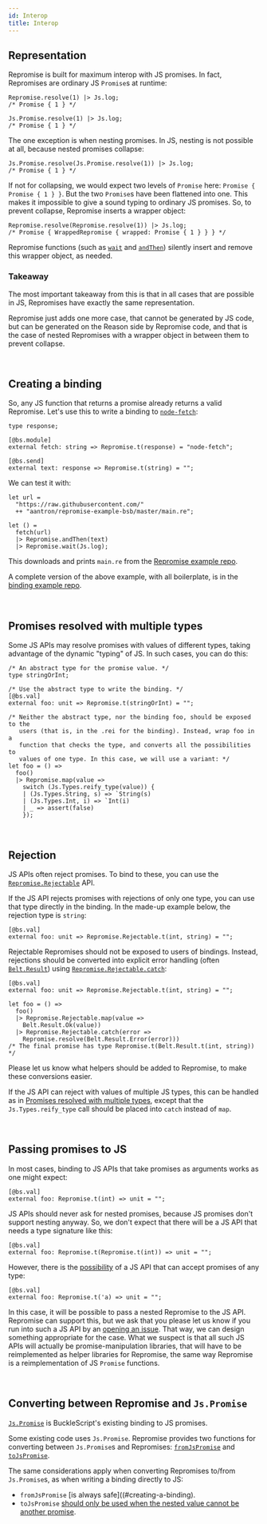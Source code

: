 ```yaml
---
id: Interop
title: Interop
---
```


## Representation

Repromise is built for maximum interop with JS promises. In fact, Repromises are ordinary JS `Promise`s at runtime:

```reason
Repromise.resolve(1) |> Js.log;
/* Promise { 1 } */

Js.Promise.resolve(1) |> Js.log;
/* Promise { 1 } */
```

The one exception is when nesting promises. In JS, nesting is not possible at all, because nested promises collapse:

```reason
Js.Promise.resolve(Js.Promise.resolve(1)) |> Js.log;
/* Promise { 1 } */
```

If not for collapsing, we would expect two levels of `Promise` here: `Promise { Promise { 1 } }`. But the two `Promise`s have been flattened into one. This makes it impossible to give a sound typing to ordinary JS promises. So, to prevent collapse, Repromise inserts a wrapper object:

```reason
Repromise.resolve(Repromise.resolve(1)) |> Js.log;
/* Promise { WrappedRepromise { wrapped: Promise { 1 } } } */
```

Repromise functions (such as [`wait`](API#wait) and [`andThen`](API#andThen)) silently insert and remove this wrapper object, as needed.

### Takeaway

The most important takeaway from this is that in all cases that are possible in JS, Repromises have exactly the same representation.

Repromise just adds one more case, that cannot be generated by JS code, but can be generated on the Reason side by Repromise code, and that is the case of nested Repromises with a wrapper object in between them to prevent collapse.

<br/>

## Creating a binding

So, any JS function that returns a promise already returns a valid Repromise. Let's use this to write a binding to [`node-fetch`](https://www.npmjs.com/package/node-fetch):

```
type response;

[@bs.module]
external fetch: string => Repromise.t(response) = "node-fetch";

[@bs.send]
external text: response => Repromise.t(string) = "";
```

We can test it with:

```reason
let url =
  "https://raw.githubusercontent.com/"
  ++ "aantron/repromise-example-bsb/master/main.re";

let () =
  fetch(url)
  |> Repromise.andThen(text)
  |> Repromise.wait(Js.log);
```

This downloads and prints `main.re` from the [Repromise example repo](https://github.com/aantron/repromise-example-bsb).

A complete version of the above example, with all boilerplate, is in the [binding example repo](https://github.com/aantron/repromise-example-binding).

<br/>

## Promises resolved with multiple types

Some JS APIs may resolve promises with values of different types, taking advantage of the dynamic "typing" of JS. In such cases, you can do this:

```reason
/* An abstract type for the promise value. */
type stringOrInt;

/* Use the abstract type to write the binding. */
[@bs.val]
external foo: unit => Repromise.t(stringOrInt) = "";

/* Neither the abstract type, nor the binding foo, should be exposed to the
   users (that is, in the .rei for the binding). Instead, wrap foo in a
   function that checks the type, and converts all the possibilities to
   values of one type. In this case, we will use a variant: */
let foo = () =>
  foo()
  |> Repromise.map(value =>
    switch (Js.Types.reify_type(value)) {
    | (Js.Types.String, s) => `String(s)
    | (Js.Types.Int, i) => `Int(i)
    | _ => assert(false)
    });
```

<br/>

## Rejection

JS APIs often reject promises. To bind to these, you can use the [`Repromise.Rejectable`](RejectableAPI) API.

If the JS API rejects promises with rejections of only one type, you can use that type directly in the binding. In the made-up example below, the rejection type is `string`:

```reason
[@bs.val]
external foo: unit => Repromise.Rejectable.t(int, string) = "";
```

Rejectable Repromises should not be exposed to users of bindings. Instead, rejections should be converted into explicit error handling (often [`Belt.Result`](https://bucklescript.github.io/bucklescript/api/Belt.Result.html)) using [`Repromise.Rejectable.catch`](RejectableAPI#catch):

```reason
[@bs.val]
external foo: unit => Repromise.Rejectable.t(int, string) = "";

let foo = () =>
  foo()
  |> Repromise.Rejectable.map(value =>
    Belt.Result.Ok(value))
  |> Repromise.Rejectable.catch(error =>
    Repromise.resolve(Belt.Result.Error(error)))
/* The final promise has type Repromise.t(Belt.Result.t(int, string)) */
```

Please let us know what helpers should be added to Repromise, to make these conversions easier.

If the JS API can reject with values of multiple JS types, this can be handled as in [Promises resolved with multiple types](#promises-resolved-with-multiple-types), except that the `Js.Types.reify_type` call should be placed into `catch` instead of `map`.

<br/>

## Passing promises to JS

In most cases, binding to JS APIs that take promises as arguments works as one might expect:

```reason
[@bs.val]
external foo: Repromise.t(int) => unit = "";
```

JS APIs should never ask for nested promises, because JS promises don't support nesting anyway. So, we don't expect that there will be a JS API that needs a type signature like this:

```reason
[@bs.val]
external foo: Repromise.t(Repromise.t(int)) => unit = "";
```

However, there is the [possibility](https://github.com/aantron/repromise/issues/8) of a JS API that can accept promises of any type:

```reason
[@bs.val]
external foo: Repromise.t('a) => unit = "";
```

In this case, it will be possible to pass a nested Repromise to the JS API. Repromise can support this, but we ask that you please let us know if you run into such a JS API by an [opening an issue](https://github.com/aantron/repromise/issues). That way, we can design something appropriate for the case. What we suspect is that all such JS APIs will actually be promise-manipulation libraries, that will have to be reimplemented as helper libraries for Repromise, the same way Repromise is a reimplementation of JS `Promise` functions.

<br/>

## Converting between Repromise and `Js.Promise`

[`Js.Promise`](https://bucklescript.github.io/bucklescript/api/Js.Promise.html) is BuckleScript's existing binding to JS promises.

Some existing code uses `Js.Promise`. Repromise provides two functions for converting between `Js.Promise`s and Repromises: [`fromJsPromise`](RejectableAPI#fromJsPromise) and [`toJsPromise`](RejectableAPI#toJsPromise).

The same considerations apply when converting Repromises to/from `Js.Promise`s, as when writing a binding directly to JS:

- `fromJsPromise` [is always safe]((#creating-a-binding).
- `toJsPromise` [should only be used when the nested value cannot be another promise](#passing-promises-to-js).

<br/>
